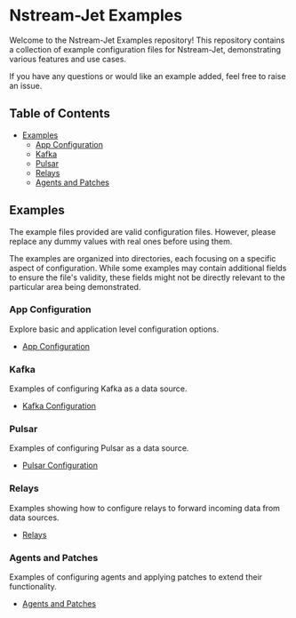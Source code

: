 # Nstream-Jet Examples

Welcome to the Nstream-Jet Examples repository! 
This repository contains a collection of example configuration files for Nstream-Jet, demonstrating various features and use cases.

If you have any questions or would like an example added, feel free to raise an issue.

## Table of Contents

- [Examples](#examples)
  - [App Configuration](#app-configuration)
  - [Kafka](#kafka)
  - [Pulsar](#pulsar)
  - [Relays](#relays)
  - [Agents and Patches](#agents-and-patches)


## Examples

The example files provided are valid configuration files. 
However, please replace any dummy values with real ones before using them.

The examples are organized into directories, each focusing on a specific aspect of configuration. 
While some examples may contain additional fields to ensure the file's validity, these fields might not be directly relevant to the particular area being demonstrated.

### App Configuration

Explore basic and application level configuration options.

- [App Configuration](app)

### Kafka

Examples of configuring Kafka as a data source.

- [Kafka Configuration](kafka)

### Pulsar

Examples of configuring Pulsar as a data source.

- [Pulsar Configuration](pulsar)

### Relays

Examples showing how to configure relays to forward incoming data from data sources.

- [Relays](relays)

### Agents and Patches

Examples of configuring agents and applying patches to extend their functionality.

- [Agents and Patches](patches)
